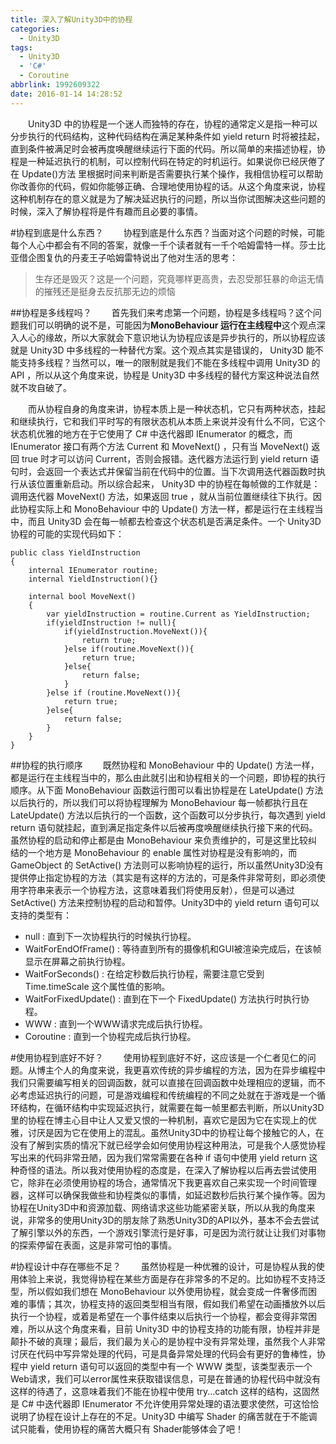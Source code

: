 ```yaml
---
title: 深入了解Unity3D中的协程
categories:
  - Unity3D
tags:
  - Unity3D
  - 'C#'
  - Coroutine
abbrlink: 1992609322
date: 2016-01-14 14:28:52
---
```


&emsp;&emsp;Unity3D 中的协程是一个迷人而独特的存在，协程的通常定义是指一种可以分步执行的代码结构，这种代码结构在满足某种条件如 yield return 时将被挂起，直到条件被满足时会被再度唤醒继续运行下面的代码。所以简单的来描述协程，协程是一种延迟执行的机制，可以控制代码在特定的时机运行。如果说你已经厌倦了在 Update()方法 里根据时间来判断是否需要执行某个操作，我相信协程可以帮助你改善你的代码，假如你能够正确、合理地使用协程的话。从这个角度来说，协程这种机制存在的意义就是为了解决延迟执行的问题，所以当你试图解决这些问题的时候，深入了解协程将是件有趣而且必要的事情。
<!--more-->

#协程到底是什么东西？
&emsp;&emsp;协程到底是什么东西？当面对这个问题的时候，可能每个人心中都会有不同的答案，就像一千个读者就有一千个哈姆雷特一样。莎士比亚借企图复仇的丹麦王子哈姆雷特说出了他对生活的思考：
>生存还是毁灭？这是一个问题，究竟哪样更高贵，去忍受那狂暴的命运无情的摧残还是挺身去反抗那无边的烦恼

##协程是多线程吗？
&emsp;&emsp;首先我们来考虑第一个问题，协程是多线程吗？这个问题我们可以明确的说不是，可能因为**MonoBehaviour 运行在主线程中**这个观点深入人心的缘故，所以大家就会下意识地认为协程应该是异步执行的，所以协程应该就是 Unity3D 中多线程的一种替代方案。这个观点其实是错误的， Unity3D 能不能支持多线程？当然可以，唯一的限制就是我们不能在多线程中调用 Unity3D 的 API ，所以从这个角度来说，协程是 Unity3D 中多线程的替代方案这种说法自然就不攻自破了。

&emsp;&emsp;而从协程自身的角度来讲，协程本质上是一种状态机，它只有两种状态，挂起和继续执行，它和我们平时写的有限状态机从本质上来说并没有什么不同，它这个状态机优雅的地方在于它使用了 C# 中迭代器即 IEnumerator 的概念，而 IEnumerator  接口有两个方法 Current 和 MoveNext()  ，只有当 MoveNext() 返回  true 时才可以访问 Current，否则会报错。迭代器方法运行到 yield return 语句时，会返回一个表达式并保留当前在代码中的位置。当下次调用迭代器函数时执行从该位置重新启动。所以综合起来，  Unity3D 中的协程在每帧做的工作就是：调用迭代器 MoveNext() 方法，如果返回 true  ，就从当前位置继续往下执行。因此协程实际上和 MonoBehaviour 中的 Update() 方法一样，都是运行在主线程当中，而且 Unity3D 会在每一帧都去检查这个状态机是否满足条件。一个 Unity3D 协程的可能的实现代码如下：
```
public class YieldInstruction
{
    internal IEnumerator routine;
    internal YieldInstruction(){}

    internal bool MoveNext()
    {
        var yieldInstruction = routine.Current as YieldInstruction;
        if(yieldInstruction != null){
            if(yieldInstruction.MoveNext()){
                return true;
            }else if(routine.MoveNext()){
                return true;
            }else{
                return false;
            }
        }else if (routine.MoveNext()){
            return true;
        }else{
            return false;
        }
    }
}
```

##协程的执行顺序
&emsp;&emsp;既然协程和 MonoBehaviour 中的 Update() 方法一样，都是运行在主线程当中的，那么由此就引出和协程相关的一个问题，即协程的执行顺序。从下面 MonoBehaviour 函数运行图可以看出协程是在 LateUpdate() 方法以后执行的，所以我们可以将协程理解为 MonoBehaviour 每一帧都执行且在LateUpdate() 方法以后执行的一个函数，这个函数可以分步执行，每次遇到 yield return 语句就挂起，直到满足指定条件以后被再度唤醒继续执行接下来的代码。虽然协程的启动和停止都是由 MonoBehaviour 来负责维护的，可是这里比较纠结的一个地方是 MonoBehaviour 的 enable 属性对协程是没有影响的，而 GameObject 的 SetActive() 方法则可以影响协程的运行，所以虽然Unity3D没有提供停止指定协程的方法（其实是有这样的方法的，可是条件非常苛刻，即必须使用字符串来表示一个协程方法，这意味着我们将使用反射），但是可以通过 SetActive() 方法来控制协程的启动和暂停。Unity3D中的 yield return 语句可以支持的类型有：
* null : 直到下一次协程执行的时候执行协程。
* WaitForEndOfFrame() : 等待直到所有的摄像机和GUI被渲染完成后，在该帧显示在屏幕之前执行协程。
* WaitForSeconds() : 在给定秒数后执行协程，需要注意它受到 Time.timeScale 这个属性值的影响。
* WaitForFixedUpdate() : 直到在下一个 FixedUpdate() 方法执行时执行协程。
* WWW : 直到一个WWW请求完成后执行协程。
* Coroutine : 直到一个协程完成后执行协程。

#使用协程到底好不好？
&emsp;&emsp;使用协程到底好不好，这应该是一个仁者见仁的问题。从博主个人的角度来说，我更喜欢传统的异步编程的方法，因为在异步编程中我们只需要编写相关的回调函数，就可以直接在回调函数中处理相应的逻辑，而不必考虑延迟执行的问题，可是游戏编程和传统编程的不同之处就在于游戏是一个循环结构，在循环结构中实现延迟执行，就需要在每一帧里都去判断，所以Unity3D里的协程在博主心目中让人又爱又恨的一种机制，喜欢它是因为它在实现上的优雅，讨厌是因为它在使用上的混乱。虽然Unity3D中的协程让每个接触它的人，在没有了解到实质的情况下就已经学会如何使用协程这种用法，可是我个人感觉协程写出来的代码非常丑陋，因为我们常常需要在各种 if 语句中使用 yield return 这种奇怪的语法。所以我对使用协程的态度是，在深入了解协程以后再去尝试使用它，除非在必须使用协程的场合，通常情况下我更喜欢自己来实现一个时间管理器，这样可以确保我做些和协程类似的事情，如延迟数秒后执行某个操作等。因为协程在Unity3D中和资源加载、网络请求这些功能紧密关联，所以从我的角度来说，非常多的使用Unity3D的朋友除了熟悉Unity3D的API以外，基本不会去尝试了解引擎以外的东西，一个游戏引擎流行是好事，可是因为流行就让让我们对事物的探索停留在表面，这是非常可怕的事情。

#协程设计中存在哪些不足？
&emsp;&emsp;虽然协程是一种优雅的设计，可是协程从我的使用体验上来说，我觉得协程在某些方面是存在非常多的不足的。比如协程不支持泛型，所以假如我们想在 MonoBehaviour 以外使用协程，就会变成一件奢侈而困难的事情；其次，协程支持的返回类型相当有限，假如我们希望在动画播放外以后执行一个协程，或着是希望在一个事件结束以后执行一个协程，都会变得非常困难，所以从这个角度来看，目前 Unity3D 中的协程支持的功能有限，协程并非是颠扑不破的真理；最后，我们最为关心的是协程中没有异常处理，虽然我个人非常讨厌在代码中写异常处理的代码，可是具备异常处理的代码会有更好的鲁棒性，协程中 yield return 语句可以返回的类型中有一个 WWW 类型，该类型表示一个Web请求，我们可以error属性来获取错误信息，可是在普通的协程代码中就没有这样的待遇了，这意味着我们不能在协程中使用 try...catch 这样的结构，这固然是 C# 中迭代器即 IEnumerator 不允许使用异常处理的语法要求使然，可这恰恰说明了协程在设计上存在的不足。Unity3D 中编写 Shader 的痛苦就在于不能调试只能看，使用协程的痛苦大概只有 Shader能够体会了吧！